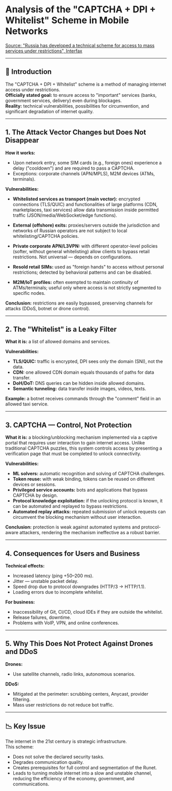 # Analysis of the "CAPTCHA + DPI + Whitelist" Scheme in Mobile Networks

[Source: "Russia has developed a technical scheme for access to mass services under restrictions", Interfax](https://www.interfax.ru/russia/1040184)

---

## 📌 Introduction
The "CAPTCHA + DPI + Whitelist" scheme is a method of managing internet access under restrictions.  
**Officially stated goal:** to ensure access to "important" services (banks, government services, delivery) even during blockages.  
**Reality:** technical vulnerabilities, possibilities for circumvention, and significant degradation of internet quality.

---

## 1. The Attack Vector Changes but Does Not Disappear

**How it works:**  
- Upon network entry, some SIM cards (e.g., foreign ones) experience a delay ("cooldown") and are required to pass a CAPTCHA.
- Exceptions: corporate channels (APN/MPLS), M2M devices (ATMs, terminals).

**Vulnerabilities:**

- **Whitelisted services as transport (main vector):** encrypted connections (TLS/QUIC) and functionalities of large platforms (CDN, marketplaces, taxi services) allow data transmission inside permitted traffic (JSON/media/WebSocket/edge functions).

- **External (offshore) exits:** proxies/servers outside the jurisdiction and networks of Russian operators are not subject to local whitelisting/CAPTCHA policies.

- **Private corporate APN/L3VPN:** with different operator-level policies (softer, without general whitelisting) allow clients to bypass retail restrictions. Not universal — depends on configurations.

- **Resold retail SIMs:** used as "foreign hands" to access without personal restrictions; detected by behavioral patterns and can be disabled.

- **M2M/IoT profiles:** often exempted to maintain continuity of ATMs/terminals; useful only where access is not strictly segmented to specific nodes.

**Conclusion:** restrictions are easily bypassed, preserving channels for attacks (DDoS, botnet or drone control).

---

## 2. The "Whitelist" is a Leaky Filter

**What it is:** a list of allowed domains and services.

**Vulnerabilities:**
- **TLS/QUIC:** traffic is encrypted, DPI sees only the domain (SNI), not the data.
- **CDN:** one allowed CDN domain equals thousands of paths for data transfer.
- **DoH/DoT:** DNS queries can be hidden inside allowed domains.
- **Semantic tunneling:** data transfer inside images, videos, texts.

**Example:** a botnet receives commands through the "comment" field in an allowed taxi service.

---

## 3. CAPTCHA — Control, Not Protection

**What it is:** a blocking/unblocking mechanism implemented via a captive portal that requires user interaction to gain internet access. Unlike traditional CAPTCHA puzzles, this system controls access by presenting a verification page that must be completed to unlock connectivity.

**Vulnerabilities:**
- **ML solvers:** automatic recognition and solving of CAPTCHA challenges.
- **Token reuse:** with weak binding, tokens can be reused on different devices or sessions.
- **Privileged service accounts:** bots and applications that bypass CAPTCHA by design.
- **Protocol knowledge exploitation:** if the unlocking protocol is known, it can be automated and replayed to bypass restrictions.
- **Automated replay attacks:** repeated submission of unlock requests can circumvent the blocking mechanism without user interaction.

**Conclusion:** protection is weak against automated systems and protocol-aware attackers, rendering the mechanism ineffective as a robust barrier.

---

## 4. Consequences for Users and Business

**Technical effects:**
- Increased latency (ping +50–200 ms).
- Jitter — unstable packet delay.
- Speed drop due to protocol downgrades (HTTP/3 → HTTP/1.1).
- Loading errors due to incomplete whitelist.

**For business:**
- Inaccessibility of Git, CI/CD, cloud IDEs if they are outside the whitelist.
- Release failures, downtime.
- Problems with VoIP, VPN, and online conferences.

---

## 5. Why This Does Not Protect Against Drones and DDoS

**Drones:**
- Use satellite channels, radio links, autonomous scenarios.

**DDoS:**
- Mitigated at the perimeter: scrubbing centers, Anycast, provider filtering.
- Mass user restrictions do not reduce bot traffic.

---

## 📉 Key Issue

The internet in the 21st century is strategic infrastructure.  
This scheme:
- Does not solve the declared security tasks.
- Degrades communication quality.
- Creates prerequisites for full control and segmentation of the Runet.
- Leads to turning mobile internet into a slow and unstable channel, reducing the efficiency of the economy, government, and communications.